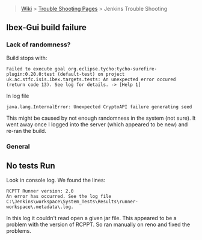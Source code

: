 > [Wiki](Home) > [Trouble Shooting Pages](trouble-shooting-pages) > Jenkins Trouble Shooting

## Ibex-Gui build failure

### Lack of randomness?

Build stops with:
    
    Failed to execute goal org.eclipse.tycho:tycho-surefire-plugin:0.20.0:test (default-test) on project uk.ac.stfc.isis.ibex.targets.tests: An unexpected error occured (return code 13). See log for details. -> [Help 1]

In log file 

    java.lang.InternalError: Unexpected CryptoAPI failure generating seed

This might be caused by not enough randomness in the system (not sure). It went away once I logged into the server (which appeared to be new) and re-ran the build.

### General

## No tests Run

Look in console log. We found the lines:

```
RCPTT Runner version: 2.0
An error has occurred. See the log file
C:\Jenkins\workspace\System_Tests\Results\runner-workspace\.metadata\.log.
```

In this log it couldn't read open a given jar file. This appeared to be a problem with the version of RCPPT. So ran manually on reno and fixed the problems.